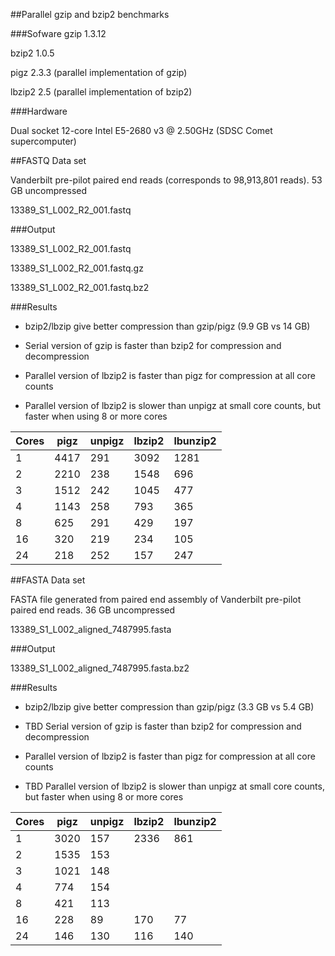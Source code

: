 ##Parallel gzip and bzip2 benchmarks

###Sofware
gzip 1.3.12

bzip2 1.0.5

pigz 2.3.3 (parallel implementation of gzip)

lbzip2 2.5 (parallel implementation of bzip2)

###Hardware

Dual socket 12-core Intel E5-2680 v3 @ 2.50GHz (SDSC Comet supercomputer)

##FASTQ Data set

Vanderbilt pre-pilot paired end reads (corresponds to 98,913,801 reads). 53 GB uncompressed

13389_S1_L002_R2_001.fastq

###Output

13389_S1_L002_R2_001.fastq

13389_S1_L002_R2_001.fastq.gz

13389_S1_L002_R2_001.fastq.bz2

###Results

* bzip2/lbzip give better compression than gzip/pigz (9.9 GB vs 14 GB)

* Serial version of gzip is faster than bzip2 for compression and decompression

* Parallel version of lbzip2 is faster than pigz for compression at all core counts

* Parallel version of lbzip2 is slower than unpigz at small core counts, but faster when using 8 or more cores


|Cores  | pigz     | unpigz   | lbzip2   | lbunzip2 |
|-------|----------|----------|----------|----------|
|  1    | 4417     |  291     | 3092     | 1281     |
|  2    | 2210     |  238     | 1548     |  696     |
|  3    | 1512     |  242     | 1045     |  477     |
|  4    | 1143     |  258     |  793     |  365     |
|  8    |  625     |  291     |  429     |  197     |
| 16    |  320     |  219     |  234     |  105     |
| 24    |  218     |  252     |  157     |  247     |


##FASTA Data set

FASTA file generated from paired end assembly of Vanderbilt pre-pilot paired end reads. 36 GB uncompressed

13389_S1_L002_aligned_7487995.fasta

###Output

13389_S1_L002_aligned_7487995.fasta.bz2

###Results

* bzip2/lbzip give better compression than gzip/pigz (3.3 GB vs 5.4 GB)

* TBD Serial version of gzip is faster than bzip2 for compression and decompression

* Parallel version of lbzip2 is faster than pigz for compression at all core counts

* TBD Parallel version of lbzip2 is slower than unpigz at small core counts, but faster when using 8 or more cores


|Cores  | pigz     | unpigz   | lbzip2   | lbunzip2 |
|-------|----------|----------|----------|----------|
|  1    | 3020     |  157     | 2336     |  861     |
|  2    | 1535     |  153     |          |          |
|  3    | 1021     |  148     |          |          |
|  4    |  774     |  154     |          |          |
|  8    |  421     |  113     |          |          |
| 16    |  228     |   89     |  170     |   77     |
| 24    |  146     |  130     |  116     |  140     |
